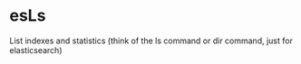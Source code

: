 # esLs
List indexes and statistics  (think of the ls command or dir command, just for elasticsearch)
